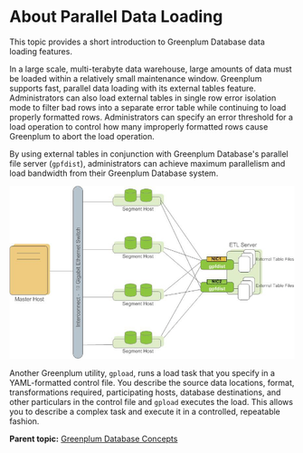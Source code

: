 # About Parallel Data Loading 

This topic provides a short introduction to Greenplum Database data loading features.

In a large scale, multi-terabyte data warehouse, large amounts of data must be loaded within a relatively small maintenance window. Greenplum supports fast, parallel data loading with its external tables feature. Administrators can also load external tables in single row error isolation mode to filter bad rows into a separate error table while continuing to load properly formatted rows. Administrators can specify an error threshold for a load operation to control how many improperly formatted rows cause Greenplum to abort the load operation.

By using external tables in conjunction with Greenplum Database's parallel file server \(`gpfdist`\), administrators can achieve maximum parallelism and load bandwidth from their Greenplum Database system.

![](../graphics/ext_tables.jpg "External Tables Using Greenplum Parallel File Server (gpfdist)")

Another Greenplum utility, `gpload`, runs a load task that you specify in a YAML-formatted control file. You describe the source data locations, format, transformations required, participating hosts, database destinations, and other particulars in the control file and `gpload` executes the load. This allows you to describe a complex task and execute it in a controlled, repeatable fashion.

**Parent topic:** [Greenplum Database Concepts](../intro/partI.html)

